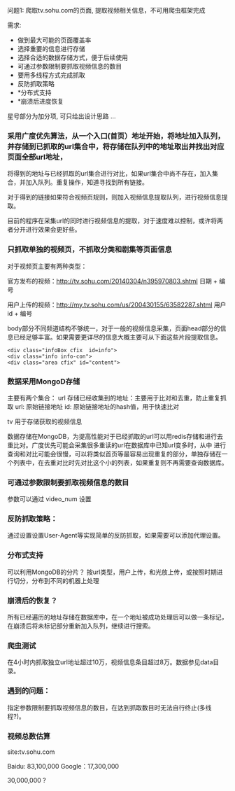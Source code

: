 问题1: 爬取tv.sohu.com的页面, 提取视频相关信息，不可用爬虫框架完成

需求:

* 做到最大可能的页面覆盖率
* 选择重要的信息进行存储
* 选择合适的数据存储方式，便于后续使用
* 可通过参数限制要抓取视频信息的数目
* 要用多线程方式完成抓取
* 反防抓取策略
* *分布式支持
* *崩溃后进度恢复

星号部分为加分项, 可只给出设计思路 ...





### 采用广度优先算法，从一个入口(首页）地址开始，将地址加入队列，并存储到已抓取的url集合中，将存储在队列中的地址取出并找出对应页面全部url地址，
将得到的地址与已经抓取的url集合进行对比，如果url集合中尚不存在，加入集合，并加入队列。重复操作，知道寻找到所有链接。

对于得到的链接如果符合视频页规则，则加入视频信息提取队列，进行视频信息提取。

目前的程序在采集url的同时进行视频信息的提取，对于速度难以控制，或许将两者分开进行效果会更好些。



### 只抓取单独的视频页，不抓取分类和剧集等页面信息

对于视频页主要有两种类型：

官方发布的视频：http://tv.sohu.com/20140304/n395970803.shtml
日期 + 编号

用户上传的视频：http://my.tv.sohu.com/us/200430155/63582287.shtml
用户id + 编号


body部分不同频道结构不够统一，对于一般的视频信息采集，页面head部分的信息已经足够丰富。如果需要更详尽的信息大概主要可从下面这些片段提取信息。

    <div class="infoBox cfix  id=info">
    <div class="info info-con">
    <div class="area cfix" id="content">



### 数据采用MongoD存储

主要有两个集合：
url   存储已经收集到的地址：主要用于比对和去重，防止重复抓取
    url: 原始链接地址
    id: 原始链接地址的hash值，用于快速比对

tv    用于存储获取的视频信息

数据存储在MongoDB，为提高性能对于已经抓取的url可以用redis存储和进行去重比对。广度优先可能会采集很多重读的url在数据库中已知url变多时，从中
进行查询和对比可能会很慢，可以将类似首页等最容易出现重复的部分，单独存储在一个列表中，在去重对比时先对比这个小的列表，如果重复则不再需要查询数据库。


### 可通过参数限制要抓取视频信息的数目
参数可以通过 video_num 设置


### 反防抓取策略：
通过设置设置User-Agent等实现简单的反防抓取，如果需要可以添加代理设置。


### 分布式支持

可以利用MongoDB的分片？
按url类型，用户上传，和光放上传，或按照时期进行切分，分布到不同的机器上处理


### 崩溃后的恢复？

所有已经遍历的地址存储在数据库中，在一个地址被成功处理后可以做一条标记，在崩溃后将未标记部分重新加入队列，继续进行搜索。


### 爬虫测试

在4小时内抓取独立url地址超过10万，视频信息条目超过8万。数据参见data目录。


### 遇到的问题：
指定参数限制要抓取视频信息的数目，在达到抓取数目时无法自行终止(多线程?)。


### 视频总数估算

site:tv.sohu.com

Baidu: 83,100,000
Google：17,300,000

30,000,000 ?
